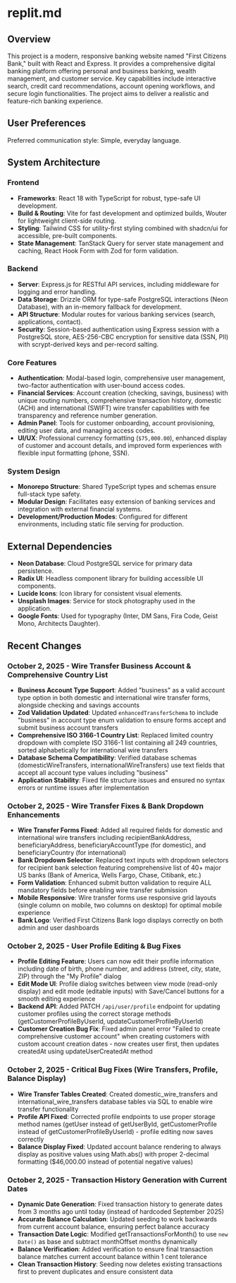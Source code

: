 # replit.md

## Overview

This project is a modern, responsive banking website named "First Citizens Bank," built with React and Express. It provides a comprehensive digital banking platform offering personal and business banking, wealth management, and customer service. Key capabilities include interactive search, credit card recommendations, account opening workflows, and secure login functionalities. The project aims to deliver a realistic and feature-rich banking experience.

## User Preferences

Preferred communication style: Simple, everyday language.

## System Architecture

### Frontend
- **Frameworks**: React 18 with TypeScript for robust, type-safe UI development.
- **Build & Routing**: Vite for fast development and optimized builds, Wouter for lightweight client-side routing.
- **Styling**: Tailwind CSS for utility-first styling combined with shadcn/ui for accessible, pre-built components.
- **State Management**: TanStack Query for server state management and caching, React Hook Form with Zod for form validation.

### Backend
- **Server**: Express.js for RESTful API services, including middleware for logging and error handling.
- **Data Storage**: Drizzle ORM for type-safe PostgreSQL interactions (Neon Database), with an in-memory fallback for development.
- **API Structure**: Modular routes for various banking services (search, applications, contact).
- **Security**: Session-based authentication using Express session with a PostgreSQL store, AES-256-CBC encryption for sensitive data (SSN, PII) with scrypt-derived keys and per-record salting.

### Core Features
- **Authentication**: Modal-based login, comprehensive user management, two-factor authentication with user-bound access codes.
- **Financial Services**: Account creation (checking, savings, business) with unique routing numbers, comprehensive transaction history, domestic (ACH) and international (SWIFT) wire transfer capabilities with fee transparency and reference number generation.
- **Admin Panel**: Tools for customer onboarding, account provisioning, editing user data, and managing access codes.
- **UI/UX**: Professional currency formatting (`$75,000.00`), enhanced display of customer and account details, and improved form experiences with flexible input formatting (phone, SSN).

### System Design
- **Monorepo Structure**: Shared TypeScript types and schemas ensure full-stack type safety.
- **Modular Design**: Facilitates easy extension of banking services and integration with external financial systems.
- **Development/Production Modes**: Configured for different environments, including static file serving for production.

## External Dependencies

- **Neon Database**: Cloud PostgreSQL service for primary data persistence.
- **Radix UI**: Headless component library for building accessible UI components.
- **Lucide Icons**: Icon library for consistent visual elements.
- **Unsplash Images**: Service for stock photography used in the application.
- **Google Fonts**: Used for typography (Inter, DM Sans, Fira Code, Geist Mono, Architects Daughter).

## Recent Changes

### October 2, 2025 - Wire Transfer Business Account & Comprehensive Country List
- **Business Account Type Support**: Added "business" as a valid account type option in both domestic and international wire transfer forms, alongside checking and savings accounts
- **Zod Validation Updated**: Updated `enhancedTransferSchema` to include "business" in account type enum validation to ensure forms accept and submit business account transfers
- **Comprehensive ISO 3166-1 Country List**: Replaced limited country dropdown with complete ISO 3166-1 list containing all 249 countries, sorted alphabetically for international wire transfers
- **Database Schema Compatibility**: Verified database schemas (domesticWireTransfers, internationalWireTransfers) use text fields that accept all account type values including "business"
- **Application Stability**: Fixed file structure issues and ensured no syntax errors or runtime issues after implementation

### October 2, 2025 - Wire Transfer Fixes & Bank Dropdown Enhancements
- **Wire Transfer Forms Fixed**: Added all required fields for domestic and international wire transfers including recipientBankAddress, beneficiaryAddress, beneficiaryAccountType (for domestic), and beneficiaryCountry (for international)
- **Bank Dropdown Selector**: Replaced text inputs with dropdown selectors for recipient bank selection featuring comprehensive list of 40+ major US banks (Bank of America, Wells Fargo, Chase, Citibank, etc.)
- **Form Validation**: Enhanced submit button validation to require ALL mandatory fields before enabling wire transfer submission
- **Mobile Responsive**: Wire transfer forms use responsive grid layouts (single column on mobile, two columns on desktop) for optimal mobile experience
- **Bank Logo**: Verified First Citizens Bank logo displays correctly on both admin and user dashboards

### October 2, 2025 - User Profile Editing & Bug Fixes
- **Profile Editing Feature**: Users can now edit their profile information including date of birth, phone number, and address (street, city, state, ZIP) through the "My Profile" dialog
- **Edit Mode UI**: Profile dialog switches between view mode (read-only display) and edit mode (editable inputs) with Save/Cancel buttons for a smooth editing experience
- **Backend API**: Added PATCH `/api/user/profile` endpoint for updating customer profiles using the correct storage methods (getCustomerProfileByUserId, updateCustomerProfileByUserId)
- **Customer Creation Bug Fix**: Fixed admin panel error "Failed to create comprehensive customer account" when creating customers with custom account creation dates - now creates user first, then updates createdAt using updateUserCreatedAt method

### October 2, 2025 - Critical Bug Fixes (Wire Transfers, Profile, Balance Display)
- **Wire Transfer Tables Created**: Created domestic_wire_transfers and international_wire_transfers database tables via SQL to enable wire transfer functionality
- **Profile API Fixed**: Corrected profile endpoints to use proper storage method names (getUser instead of getUserById, getCustomerProfile instead of getCustomerProfileByUserId) - profile editing now saves correctly
- **Balance Display Fixed**: Updated account balance rendering to always display as positive values using Math.abs() with proper 2-decimal formatting ($46,000.00 instead of potential negative values)

### October 2, 2025 - Transaction History Generation with Current Dates
- **Dynamic Date Generation**: Fixed transaction history to generate dates from 3 months ago until today (instead of hardcoded September 2025)
- **Accurate Balance Calculation**: Updated seeding to work backwards from current account balance, ensuring perfect balance accuracy
- **Transaction Date Logic**: Modified getTransactionsForMonth() to use `new Date()` as base and subtract monthOffset months dynamically
- **Balance Verification**: Added verification to ensure final transaction balance matches current account balance within 1 cent tolerance
- **Clean Transaction History**: Seeding now deletes existing transactions first to prevent duplicates and ensure consistent data